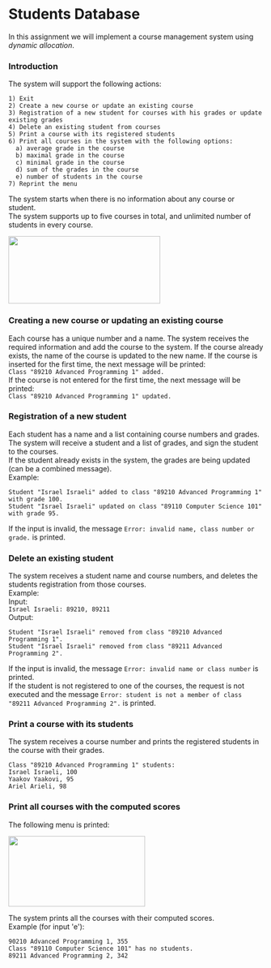 # Students Database
In this assignment we will implement a course management system using *dynamic allocation*.  
### Introduction
The system will support the following actions:  
```
1) Exit
2) Create a new course or update an existing course
3) Registration of a new student for courses with his grades or update existing grades
4) Delete an existing student from courses
5) Print a course with its registered students
6) Print all courses in the system with the following options:  
  a) average grade in the course  
  b) maximal grade in the course  
  c) minimal grade in the course  
  d) sum of the grades in the course  
  e) number of students in the course  
7) Reprint the menu
```

The system starts when there is no information about any course or student.  
The system supports up to five courses in total, and unlimited number of students in every course.  

<p align="left">
  <img 
    width="300"
    height="133"
    src="https://user-images.githubusercontent.com/92651125/156233288-4cd9813b-060c-4549-89b7-8d35d7f60a8c.png"
  >
</p>

### Creating a new course or updating an existing course
Each course has a unique number and a name. The system receives the required information and add the course to the system. If the course already exists, the name of the course is updated to the new name.
If the course is inserted for the first time, the next message will be printed:  
```Class "89210 Advanced Programming 1" added.```  
If the course is not entered for the first time, the next message will be printed:  
```Class "89210 Advanced Programming 1" updated.```

### Registration of a new student
Each student has a name and a list containing course numbers and grades.  
The system will receive a student and a list of grades, and sign the student to the courses.  
If the student already exists in the system, the grades are being updated (can be a combined message).  
Example:  
```
Student "Israel Israeli" added to class "89210 Advanced Programming 1" with grade 100.
Student "Israel Israeli" updated on class "89110 Computer Science 101" with grade 95.
```  
If the input is invalid, the message ```Error: invalid name, class number or grade.``` is printed.

### Delete an existing student
The system receives a student name and course numbers, and deletes the students registration from those courses.  
Example:  
Input:  
```Israel Israeli: 89210, 89211```  
Output:  
```
Student "Israel Israeli" removed from class "89210 Advanced Programming 1".
Student "Israel Israeli" removed from class "89211 Advanced Programming 2".
```
If the input is invalid, the message ```Error: invalid name or class number``` is printed.  
If the student is not registered to one of the courses, the request is not executed and the message ```Error: student is not a member of class "89211 Advanced Programming 2".``` is printed.

### Print a course with its students
The system receives a course number and prints the registered students in the course with their grades.  
```
Class "89210 Advanced Programming 1" students:
Israel Israeli, 100
Yaakov Yaakovi, 95
Ariel Arieli, 98
```

### Print all courses with the computed scores
The following menu is printed:  
<p align="left">
  <img 
    width="270"
    height="139"
    src="https://user-images.githubusercontent.com/92651125/156240426-e6057b0f-222f-4142-8c87-6965b4edf5f9.png"
  >
</p>

The system prints all the courses with their computed scores.  
Example (for input 'e'):
```
90210 Advanced Programming 1, 355  
Class "89110 Computer Science 101" has no students.  
89211 Advanced Programming 2, 342  
```
